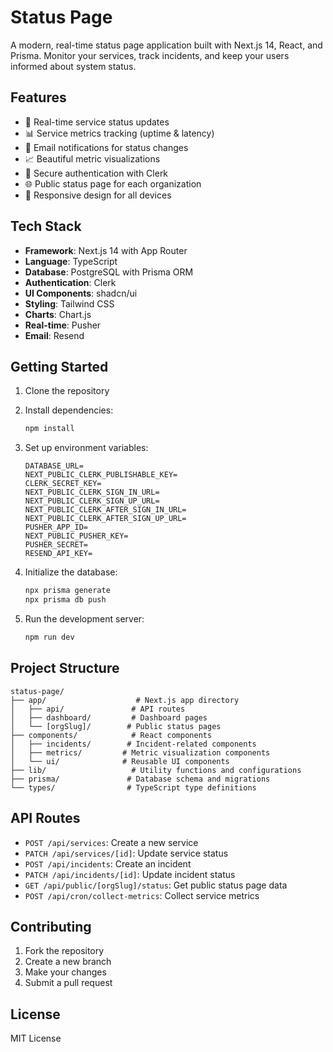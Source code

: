 # Status Page

A modern, real-time status page application built with Next.js 14, React, and Prisma. Monitor your services, track incidents, and keep your users informed about system status.

## Features

- 🔄 Real-time service status updates
- 📊 Service metrics tracking (uptime & latency)
- 📧 Email notifications for status changes
- 📈 Beautiful metric visualizations
- 🔐 Secure authentication with Clerk
- 🌐 Public status page for each organization
- 📱 Responsive design for all devices

## Tech Stack

- **Framework**: Next.js 14 with App Router
- **Language**: TypeScript
- **Database**: PostgreSQL with Prisma ORM
- **Authentication**: Clerk
- **UI Components**: shadcn/ui
- **Styling**: Tailwind CSS
- **Charts**: Chart.js
- **Real-time**: Pusher
- **Email**: Resend

## Getting Started

1. Clone the repository
2. Install dependencies:
   ```bash
   npm install
   ```

3. Set up environment variables:
   ```env
   DATABASE_URL=
   NEXT_PUBLIC_CLERK_PUBLISHABLE_KEY=
   CLERK_SECRET_KEY=
   NEXT_PUBLIC_CLERK_SIGN_IN_URL=
   NEXT_PUBLIC_CLERK_SIGN_UP_URL=
   NEXT_PUBLIC_CLERK_AFTER_SIGN_IN_URL=
   NEXT_PUBLIC_CLERK_AFTER_SIGN_UP_URL=
   PUSHER_APP_ID=
   NEXT_PUBLIC_PUSHER_KEY=
   PUSHER_SECRET=
   RESEND_API_KEY=
   ```

4. Initialize the database:
   ```bash
   npx prisma generate
   npx prisma db push
   ```

5. Run the development server:
   ```bash
   npm run dev
   ```

## Project Structure

```
status-page/
├── app/                    # Next.js app directory
│   ├── api/               # API routes
│   ├── dashboard/         # Dashboard pages
│   └── [orgSlug]/        # Public status pages
├── components/            # React components
│   ├── incidents/        # Incident-related components
│   ├── metrics/         # Metric visualization components
│   └── ui/              # Reusable UI components
├── lib/                   # Utility functions and configurations
├── prisma/               # Database schema and migrations
└── types/                # TypeScript type definitions
```

## API Routes

- `POST /api/services`: Create a new service
- `PATCH /api/services/[id]`: Update service status
- `POST /api/incidents`: Create an incident
- `PATCH /api/incidents/[id]`: Update incident status
- `GET /api/public/[orgSlug]/status`: Get public status page data
- `POST /api/cron/collect-metrics`: Collect service metrics

## Contributing

1. Fork the repository
2. Create a new branch
3. Make your changes
4. Submit a pull request

## License

MIT License

